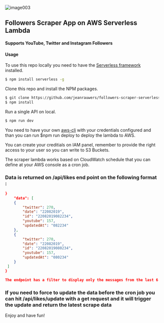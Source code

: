 ![image003](https://user-images.githubusercontent.com/10606291/57485195-f3ad4c80-72a2-11e9-98cc-46be69d53de2.png)

## Followers Scraper App on AWS Serverless Lambda

#### Supports YouTube, Twitter and Instagram Followers 

#### Usage

To use this repo locally you need to have the [Serverless framework](https://serverless.com) installed.

``` bash
$ npm install serverless -g
```

Clone this repo and install the NPM packages.

``` bash
$ git clone https://github.com/jeanrauwers/followers-scraper-serverless
$ npm install
```

Run a single API on local.

``` bash
$ npm run dev
```
You need to have your own [aws-cli](https://docs.aws.amazon.com/cli/latest/userguide/cli-chap-welcome.html) with your credentials configured and than you can run $npm run deploy  to deploy the lambda to AWS.

You can create your creditials on IAM panel, remember to provide the right access to your user so you can write to S3 Buckets.

The scraper lambda works based on CloudWatch schedule that you can define at your AWS console as a cron job.


### Data is returned on /api/likes end point on the following format :

``` json {
}
    "data": [
    {
        "twitter": 270,
        "date": "22082019",
        "id": "22082019082234",
        "youtube": 157,
        "updatedAt": "082234"
    },
    {
        "twitter": 270,
        "date": "22082019",
        "id": "22082019080234",
        "youtube": 157,
        "updatedAt": "080234"
    }
 ]
}

The endpoint has a filter to display only the messages from the last 6 hours and it can be customisable

```
### If you need to force to update the data before the cron job you can hit /api/likes/update with a get request and it will trigger the update and return the latest scrape data

Enjoy and have fun!
